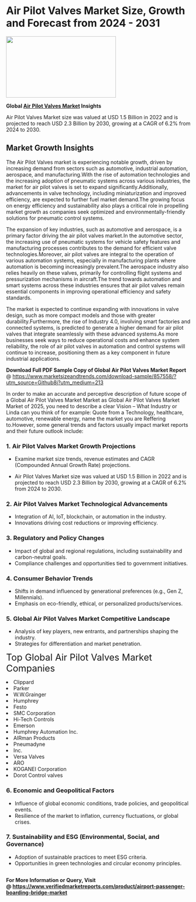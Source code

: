 <H1>Air Pilot Valves Market Size, Growth and Forecast from 2024 - 2031</H1><img class="aligncenter size-medium wp-image-584254" src="https://thirdeyenews.in/wp-content/uploads/2024/09/Global-Market-Research-300x168.jpeg" alt="" width="300" height="168" /><p><strong>Global&nbsp;<a href="https://www.marketsizeandtrends.com/download-sample/857558/?utm_source=Github8j?utm_medium=213">Air Pilot Valves Market</a> Insights</strong></p><p>Air Pilot Valves Market size was valued at USD 1.5 Billion in 2022 and is projected to reach USD 2.3 Billion by 2030, growing at a CAGR of 6.2% from 2024 to 2030.</p><p><h2>Market Growth Insights</h2> <p>The Air Pilot Valves market is experiencing notable growth, driven by increasing demand from sectors such as automotive, industrial automation, aerospace, and manufacturing.With the rise of automation technologies and the increasing adoption of pneumatic systems across various industries, the market for air pilot valves is set to expand significantly.Additionally, advancements in valve technology, including miniaturization and improved efficiency, are expected to further fuel market demand.The growing focus on energy efficiency and sustainability also plays a critical role in propelling market growth as companies seek optimized and environmentally-friendly solutions for pneumatic control systems.</p> <p>The expansion of key industries, such as automotive and aerospace, is a primary factor driving the air pilot valves market.In the automotive sector, the increasing use of pneumatic systems for vehicle safety features and manufacturing processes contributes to the demand for efficient valve technologies.Moreover, air pilot valves are integral to the operation of various automation systems, especially in manufacturing plants where automation is becoming increasingly prevalent.The aerospace industry also relies heavily on these valves, primarily for controlling flight systems and pressurization mechanisms in aircraft.The trend towards automation and smart systems across these industries ensures that air pilot valves remain essential components in improving operational efficiency and safety standards.</p> <p>The market is expected to continue expanding with innovations in valve design, such as more compact models and those with greater durability.Furthermore, the rise of Industry 4.0, involving smart factories and connected systems, is predicted to generate a higher demand for air pilot valves that integrate seamlessly with these advanced systems.As more businesses seek ways to reduce operational costs and enhance system reliability, the role of air pilot valves in automation and control systems will continue to increase, positioning them as a key component in future industrial applications.</p> <p><span class=""><strong>Download Full PDF Sample Copy of Global Air Pilot Valves Market Report</strong> @ <a href="https://www.marketsizeandtrends.com/download-sample/857558/?utm_source=Github8j?utm_medium=213" target="_blank">https://www.marketsizeandtrends.com/download-sample/857558/?utm_source=Github8j?utm_medium=213</a></span></p><p>In order to make an accurate and perceptive description of future scope of a Global&nbsp;Air Pilot Valves Market Market as Global&nbsp;Air Pilot Valves Market Market of 2025, you need to describe a clear Vision &ndash; What Industry or Linda can you think of for example: Quote from a Technology, healthcare, automotive, renewable energy, name the market you are Reffering to.However, some general trends and factors usually impact market reports and their future outlook include:</p><h3>1.&nbsp;<strong>Air Pilot Valves Market Growth Projections</strong></h3><ul><li>Examine market size trends, revenue estimates and CAGR (Compounded Annual Growth Rate) projections.</li><li><p>Air Pilot Valves Market size was valued at USD 1.5 Billion in 2022 and is projected to reach USD 2.3 Billion by 2030, growing at a CAGR of 6.2% from 2024 to 2030.</p></li></ul><h3>2.&nbsp;<strong>Air Pilot Valves Market Technological Advancements</strong></h3><ul><li>Integration of AI, IoT, blockchain, or automation in the industry.</li><li>Innovations driving cost reductions or improving efficiency.</li></ul><h3>3.&nbsp;<strong>Regulatory and Policy Changes</strong></h3><ul><li>Impact of global and regional regulations, including sustainability and carbon-neutral goals.</li><li>Compliance challenges and opportunities tied to government initiatives.</li></ul><h3>4.&nbsp;<strong>Consumer Behavior Trends</strong></h3><ul><li>Shifts in demand influenced by generational preferences (e.g., Gen Z, Millennials).</li><li>Emphasis on eco-friendly, ethical, or personalized products/services.</li></ul><h3>5.&nbsp;<strong>Global Air Pilot Valves Market Competitive Landscape</strong></h3><ul><li>Analysis of key players, new entrants, and partnerships shaping the industry.</li><li>Strategies for differentiation and market penetration.</li></ul><p data-pm-slice="1 1 []"><span style="color: inherit; font-family: inherit; font-size: 25px;">Top Global Air Pilot Valves Market Companies</span></p><div class="" data-test-id=""><p><li>Clippard</li><li> Parker</li><li> W.W.Grainger</li><li> Humphrey</li><li> Festo</li><li> SMC Corporation</li><li> Hi-Tech Controls</li><li> Emerson</li><li> Humphrey Automation Inc.</li><li> AIRman Products</li><li> Pneumadyne</li><li> Inc.</li><li> Versa Valves</li><li> ARO</li><li> KOGANEI Corporation</li><li> Dorot Control valves</li></p></div><h3>6.&nbsp;<strong>Economic and Geopolitical Factors</strong></h3><ul><li>Influence of global economic conditions, trade policies, and geopolitical events.</li><li>Resilience of the market to inflation, currency fluctuations, or global crises.</li></ul><h3>7.&nbsp;<strong>Sustainability and ESG (Environmental, Social, and Governance)</strong></h3><ul><li>Adoption of sustainable practices to meet ESG criteria.</li><li>Opportunities in green technologies and circular economy principles.</li></ul><h2><strong style="font-size: 14px;">For More Information or Query, Visit @&nbsp;</strong><a style="background-color: #ffffff; font-size: 14px;" href="https://www.marketsizeandtrends.com/report/air-pilot-valves-market/" target="_blank">https://www.verifiedmarketreports.com/product/airport-passenger-boarding-bridge-market</a></h2>